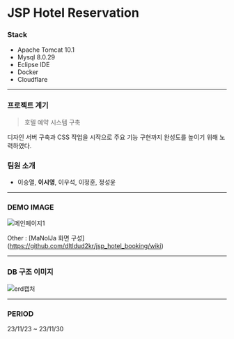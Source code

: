 # JSP Hotel Reservation


### Stack
- Apache Tomcat 10.1
- Mysql 8.0.29
- Eclipse IDE
- Docker
- Cloudflare 

---

### 프로젝트 계기

> 호텔 예약 시스템 구축

디자인 서버 구축과 CSS 작업을 시작으로 주요 기능 구현까지 완성도를 높이기 위해 노력하였다.


### 팀원 소개
- 이승열, **이시영**, 이우석, 이정훈, 정성윤

---

### DEMO IMAGE
![메인페이지1](https://github.com/dltldud2kr/jsp_hotel_booking/assets/105353307/e04643f5-d71d-499f-a452-20524d3ff706)

Other : [MaNolJa 화면 구성] (https://github.com/dltldud2kr/jsp_hotel_booking/wiki)

---


### DB 구조 이미지
![erd캡처](https://github.com/dltldud2kr/jsp_hotel_booking/assets/105353307/776212d0-019f-4fea-85c3-94de2eb293c4)


---


### PERIOD

23/11/23 ~ 23/11/30
